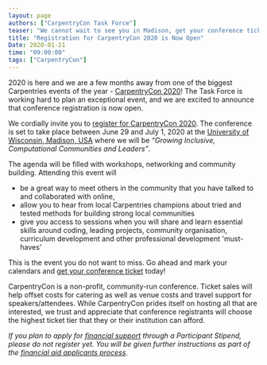 ```yaml
---
layout: page
authors: ["CarpentryCon Task Force"]
teaser: "We cannot wait to see you in Madison, get your conference ticket today!"
title: "Registration for CarpentryCon 2020 is Now Open"
Date: 2020-01-21
time: "09:00:00"
tags: ["CarpentryCon"]
---
```



2020 is here and we are a few months away from one of the biggest Carpentries events of the year - [CarpentryCon 2020](https://2020.carpentrycon.org/)! The Task Force is working hard to plan an exceptional event, and we are excited to announce that conference registration is now open.

We cordially invite you to [register for CarpentryCon 2020](https://www.eventbrite.com/e/carpentrycon-2020-tickets-88906089507). The conference is set to take place between June 29 and July 1, 2020 at the [University of Wisconsin, Madison, USA](https://www.wisc.edu/)  where we will be *“Growing Inclusive, Computational Communities and Leaders”*.

The agenda will be filled with workshops, networking and community building. Attending this event will 
- be a great way to meet others in the community that you have talked to and collaborated with online,
- allow you to hear from local Carpentries champions about tried and tested methods for building strong local communities
- give you access to sessions when you will share and learn essential skills around coding, leading projects, community organisation, curriculum development and other professional development 'must-haves'

This is the event you do not want to miss. Go ahead and mark your calendars and [get your conference ticket](https://www.eventbrite.com/e/carpentrycon-2020-tickets-88906089507) today! 

CarpentryCon is a non-profit, community-run conference. Ticket sales will help offset costs for catering as well as venue costs and travel support for speakers/attendees. While CarpentryCon prides itself on hosting all that are interested, we trust and appreciate that conference registrants will choose the highest ticket tier that they or their institution can afford. 

*If you plan to apply for [financial support](https://docs.google.com/forms/d/e/1FAIpQLSf3vWlTy79TXAboT6VPElllq6ggYsSEb5QairmhU01kOHD_Dg/viewform) through a Participant Stipend, please do not register yet. You will be given further instructions as part of the [financial aid applicants process](https://2020.carpentrycon.org/blog/carpentrycon-financial-aid/)*.
